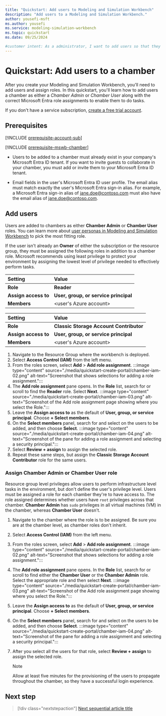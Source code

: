 ```yaml
---
title: "Quickstart: Add users to Modeling and Simulation Workbench"
description: "Add users to a Modeling and Simulation Workbench."
author: yousefi-msft
ms.author: yousefi
ms.service: modeling-simulation-workbench
ms.topic: quickstart
ms.date: 09/25/2024

#customer intent: As a administrator, I want to add users so that they can begin using the Modeling and Simulation Workbench.
---
```


# Quickstart: Add users to a chamber

After you create your Modeling and Simulation Workbench, you'll need to add users and assign roles. In this quickstart, you'll learn how to add users a chamber as either a *Chamber Admin* or *Chamber User* along with the correct Microsoft Entra role assignments to enable them to do tasks.

If you don't have a service subscription, [create a free
trial account](https://azure.microsoft.com/free/?WT.mc_id=A261C142F).

## Prerequisites

[!INCLUDE [prerequisite-account-sub](includes/prerequisite-account-sub.md)]

[!INCLUDE [prerequisite-mswb-chamber](includes/prerequisite-chamber.md)]

* Users to be added to a chamber must already exist in your company's Microsoft Entra ID tenant. If you want to invite guests to collaborate in your chamber, you must add or invite them to your Microsoft Entra ID tenant.

* Email fields in the user's Microsoft Entra ID user profile. The email alias must match exactly the user's Microsoft Entra sign-in alias. For example, a Microsoft Entra sign-in alias of <jane.doe@contoso.com> must also have the email alias of <jane.doe@contoso.com>.

## Add users

Users are added to chambers as either **Chamber Admin** or **Chamber User** roles. You can learn more about [user personas in Modeling and Simulation Workbench](concept-user-personas.md) to pick the most fitting role.

If the user isn't already an **Owner** of either the subscription or the resource group, they must be assigned the following roles in addition to a chamber role. Microsoft recommends using least privilege to protect your environment by assigning the lowest level of privilege needed to effectively perform tasks.

| Setting          | Value                                   |
| :--------------- | :-------------------------------------- |
| **Role**             | **Reader**                              |
| **Assign access to** | **User, group, or service principal**       |
| **Members**          | \<user's Azure account\>                 |

| Setting          | Value                                   |
| :--------------- | :-------------------------------------- |
| **Role**             | **Classic Storage Account Contributor** |
| **Assign access to** | **User, group, or service principal**       |
| **Members**          | \<user's Azure account\>                 |

1. Navigate to the Resource Group where the workbench is deployed.
1. Select **Access Control (IAM)** from the left menu.
1. From the roles screen, select **Add** > **Add role assignment**.
   :::image type="content" source="./media/quickstart-create-portal/chamber-iam-02.png" alt-text="Screenshot that shows selections for adding a role assignment.":::
1. The **Add role assignment** pane opens. In the **Role** list, search for or scroll to find the **Reader** role. Select **Next**.
   :::image type="content" source="./media/quickstart-create-portal/chamber-iam-03.png" alt-text="Screenshot of the Add role assignment page showing where you select the Role.":::
1. Leave the **Assign access to** as the default of **User, group, or service principal**. Choose **+ Select members**.
1. On the **Select members** panel, search for and select on the users to be added, and then choose **Select**.
   :::image type="content" source="./media/quickstart-create-portal/chamber-iam-04.png" alt-text="Screenshot of the pane for adding a role assignment and selecting a security principal.":::
1. Select **Review + assign** to assign the selected role.
1. Repeat these same steps, but assign the **Classic Storage Account Contributor** role for the same users.

### Assign Chamber Admin or Chamber User role

Resource group level privileges allow users to perform infrastructure level tasks in the environment, but don't define the user's privilege level. Users must be assigned a role for each chamber they're to have access to. The role assigned determines whether users have `root` privileges across that chamber. **Chamber Admin** has `sudo` privileges in all virtual machines (VM) in the chamber, whereas **Chamber User** doesn't.

1. Navigate to the chamber where the role is to be assigned. Be sure you are at the chamber level, as chamber roles don't inherit.
1. Select **Access Control (IAM)** from the left menu.
1. From the roles screen, select **Add** > **Add role assignment**.
   :::image type="content" source="./media/quickstart-create-portal/chamber-iam-02.png" alt-text="Screenshot that shows selections for adding a role assignment.":::
1. The **Add role assignment** pane opens. In the **Role** list, search for or scroll to find either the **Chamber User** or the **Chamber Admin** role. Select the appropriate role and then select **Next**.
   :::image type="content" source="./media/quickstart-create-portal/chamber-iam-03.png" alt-text="Screenshot of the Add role assignment page showing where you select the Role.":::
1. Leave the **Assign access to** as the default of **User, group, or service principal**. Choose **+ Select members**.
1. On the **Select members** panel, search for and select on the users to be added, and then choose **Select**.
   :::image type="content" source="./media/quickstart-create-portal/chamber-iam-04.png" alt-text="Screenshot of the pane for adding a role assignment and selecting a security principal.":::
1. After you select all the users for that role, select **Review + assign** to assign the selected role.

   > [!NOTE]
   > Allow at least five minutes for the provisioning of the users to propagate throughout the chamber, so they have a successful login experience.

## Next step

> [!div class="nextstepaction"]
> [Next sequential article title](link.md)
